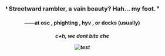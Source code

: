 <h3 align="center">❛ Streetward rambler, a vain beauty? Hah... my foot. ❜</h1>
<h4 align="center">——at osc , phighting , hyv , or docks (usually)</h3>
<h5 align="center">c+h, we dont bite ehe

![test](https://media.discordapp.net/attachments/1175640482433470514/1259782659501199441/light_blue_angelic_v3.1.png?ex=668cef87&is=668b9e07&hm=02f6f31454ba62687add2edee91afe772bacd674eab781b01544bad97a37b156&)
